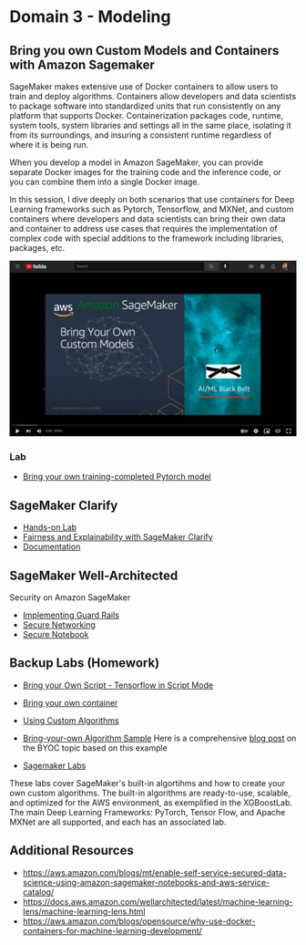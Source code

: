 # Domain 3 - Modeling

## Bring you own Custom Models and Containers with Amazon Sagemaker

SageMaker makes extensive use of Docker containers to allow users to train and deploy algorithms. Containers allow developers and data scientists to package software into standardized units that run consistently on any platform that supports Docker. Containerization packages code, runtime, system tools, system libraries and settings all in the same place, isolating it from its surroundings, and insuring a consistent runtime regardless of where it is being run.

When you develop a model in Amazon SageMaker, you can provide separate Docker images for the training code and the inference code, or you can combine them into a single Docker image.

In this session, I dive deeply on both scenarios that use containers for Deep Learning frameworks such as Pytorch, Tensorflow, and MXNet, and custom containers where developers and data scientists can bring their own data and container to address use cases that requires the implementation of complex code with special additions to the framework including libraries, packages, etc.

[![AWS Deep Learning Containers on ECS](../../images/bringyourowncustommodel_youtube.png)](https://youtu.be/lCjDikW20IQ)

### Lab
- [Bring your own training-completed Pytorch model](https://github.com/aboavent/ai-ml-bb-2021/tree/main/week1/day3/amazon-sagemaker-custom-container)

## SageMaker Clarify
- [Hands-on Lab](https://sagemaker-immersionday.workshop.aws/en/lab5.html)
- [Fairness and Explainability with SageMaker Clarify](https://github.com/pedrosola/bbmlaws/blob/master/bias_and_explainability.ipynb) 
- [Documentation](https://sagemaker-examples.readthedocs.io/en/latest/sagemaker_processing/fairness_and_explainability/fairness_and_explainability.html)


## SageMaker Well-Architected

Security on Amazon SageMaker 
- [Implementing Guard Rails](https://d96a2n0rdrgcs.cloudfront.net/security_for_sysops/best_practice.html)
- [Secure Networking](https://d96a2n0rdrgcs.cloudfront.net/security_for_sysops/team_resources.html)
- [Secure Notebook](https://d96a2n0rdrgcs.cloudfront.net/security_for_sysops/secure_notebook.html)

## Backup Labs (Homework)

- [Bring your Own Script - Tensorflow in Script Mode](https://sagemaker-immersionday.workshop.aws/en/lab3/option2.html)

- [Bring your own container](https://sagemaker-immersionday.workshop.aws/en/lab3/option1.html)

- [Using Custom Algorithms](https://sagemaker-workshop.com/custom.html)

- [Bring-your-own Algorithm Sample](https://github.com/aws/amazon-sagemaker-examples/tree/master/advanced_functionality/scikit_bring_your_own/container)
Here is a comprehensive [blog post](https://aws.amazon.com/blogs/machine-learning/train-and-host-scikit-learn-models-in-amazon-sagemaker-by-building-a-scikit-docker-container/) on the BYOC topic based on this example 

- [Sagemaker Labs](https://catalog.us-east-1.prod.workshops.aws/v2/workshops/6ff48ab1-6732-4108-afaa-b598665fb4b0/en-US/sagemaker-labs)

These labs cover SageMaker's built-in algortihms and how to create your own custom algorithms. The built-in algorithms are ready-to-use, scalable, and optimized for the AWS environment, as exemplified in the XGBoostLab. The main Deep Learning Frameworks: PyTorch, Tensor Flow, and Apache MXNet are all supported, and each has an associated lab.

## Additional Resources
- https://aws.amazon.com/blogs/mt/enable-self-service-secured-data-science-using-amazon-sagemaker-notebooks-and-aws-service-catalog/
- https://docs.aws.amazon.com/wellarchitected/latest/machine-learning-lens/machine-learning-lens.html
- https://aws.amazon.com/blogs/opensource/why-use-docker-containers-for-machine-learning-development/



